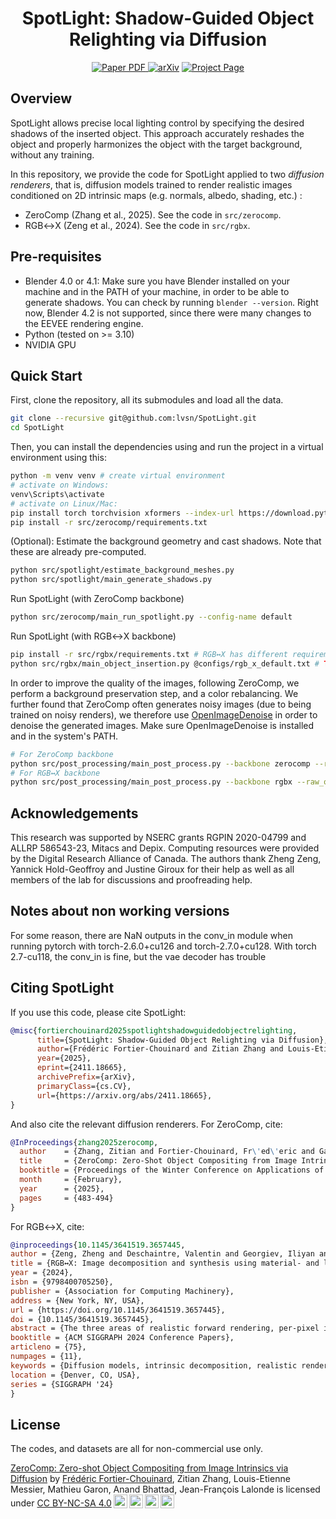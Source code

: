 <div align="center">
<h1>SpotLight: Shadow-Guided Object Relighting via Diffusion</h1>

<a href="https://arxiv.org/pdf/2411.18665" target="_blank" rel="noopener noreferrer">
  <img src="https://img.shields.io/badge/Paper-PDF-blue" alt="Paper PDF">
</a>
<a href="https://arxiv.org/abs/2411.18665"><img src="https://img.shields.io/badge/arXiv-2411.18665-b31b1b" alt="arXiv"></a>
<a href="https://lvsn.github.io/spotlight"><img src="https://img.shields.io/badge/Project_page-purple" alt="Project Page"></a>

</div>

## Overview

SpotLight allows precise local lighting control by specifying the desired shadows of the inserted object. This approach accurately reshades the object and properly harmonizes the object with the target background, without any training.

In this repository, we provide the code for SpotLight applied to two _diffusion renderers_, that is, diffusion models trained to render realistic images conditioned on 2D intrinsic maps (e.g. normals, albedo, shading, etc.) :
- ZeroComp (Zhang et al., 2025). See the code in `src/zerocomp`.
- RGB↔X (Zeng et al., 2024). See the code in `src/rgbx`.

## Pre-requisites

- Blender 4.0 or 4.1: Make sure you have Blender installed on your machine and in the PATH of your machine, in order to be able to generate shadows. You can check by running `blender --version`. Right now, Blender 4.2 is not supported, since there were many changes to the EEVEE rendering engine.
- Python (tested on >= 3.10)
- NVIDIA GPU

## Quick Start

First, clone the repository, all its submodules and load all the data.

```bash
git clone --recursive git@github.com:lvsn/SpotLight.git
cd SpotLight
```

Then, you can install the dependencies using and run the project in a virtual environment using this:

```bash
python -m venv venv # create virtual environment
# activate on Windows:
venv\Scripts\activate
# activate on Linux/Mac:
pip install torch torchvision xformers --index-url https://download.pytorch.org/whl/cu126
pip install -r src/zerocomp/requirements.txt
```
(Optional): Estimate the background geometry and cast shadows. Note that these are already pre-computed.
```bash
python src/spotlight/estimate_background_meshes.py
python src/spotlight/main_generate_shadows.py
```
Run SpotLight (with ZeroComp backbone)

```bash
python src/zerocomp/main_run_spotlight.py --config-name default
```
Run SpotLight (with RGB↔X backbone)
```bash
pip install -r src/rgbx/requirements.txt # RGB↔X has different requirements
python src/rgbx/main_object_insertion.py @configs/rgb_x_default.txt # TODO: rename script
```

In order to improve the quality of the images, following ZeroComp, we perform a background preservation step, and a color rebalancing. We further found that ZeroComp often generates noisy images (due to being trained on noisy renders), we therefore use [OpenImageDenoise](https://www.openimagedenoise.org/index.html) in order to denoise the generated images. Make sure OpenImageDenoise is installed and in the system's PATH.

```bash
# For ZeroComp backbone
python src/post_processing/main_post_process.py --backbone zerocomp --raw_outputs_dir outputs_zerocomp/[Name of output directory] --post_processed_outputs_dir outputs_post_processed
# For RGB↔X backbone
python src/post_processing/main_post_process.py --backbone rgbx --raw_outputs_dir outputs_rgbx/[Name of output directory] --post_processed_outputs_dir outputs_post_processed
```

## Acknowledgements

This research was supported by NSERC grants RGPIN 2020-04799 and ALLRP 586543-23, Mitacs and Depix. Computing resources were provided by the Digital Research Alliance of Canada. The authors thank Zheng Zeng, Yannick Hold-Geoffroy and Justine Giroux for their help as well as all members of the lab for discussions and proofreading help.

## Notes about non working versions

For some reason, there are NaN outputs in the conv_in module when running pytorch with torch-2.6.0+cu126 and torch-2.7.0+cu128.
With torch 2.7-cu118, the conv_in is fine, but the vae decoder has trouble

## Citing SpotLight

If you use this code, please cite SpotLight:
```bibtex
@misc{fortierchouinard2025spotlightshadowguidedobjectrelighting,
      title={SpotLight: Shadow-Guided Object Relighting via Diffusion}, 
      author={Frédéric Fortier-Chouinard and Zitian Zhang and Louis-Etienne Messier and Mathieu Garon and Anand Bhattad and Jean-François Lalonde},
      year={2025},
      eprint={2411.18665},
      archivePrefix={arXiv},
      primaryClass={cs.CV},
      url={https://arxiv.org/abs/2411.18665}, 
}
```
And also cite the relevant diffusion renderers. For ZeroComp, cite:
```bibtex
@InProceedings{zhang2025zerocomp,
  author    = {Zhang, Zitian and Fortier-Chouinard, Fr\'ed\'eric and Garon, Mathieu and Bhattad, Anand and Lalonde, Jean-Fran\c{c}ois},
  title     = {ZeroComp: Zero-Shot Object Compositing from Image Intrinsics via Diffusion},
  booktitle = {Proceedings of the Winter Conference on Applications of Computer Vision (WACV)},
  month     = {February},
  year      = {2025},
  pages     = {483-494}
}
```
For RGB↔X, cite:
```bibtex
@inproceedings{10.1145/3641519.3657445,
author = {Zeng, Zheng and Deschaintre, Valentin and Georgiev, Iliyan and Hold-Geoffroy, Yannick and Hu, Yiwei and Luan, Fujun and Yan, Ling-Qi and Ha\v{s}an, Milo\v{s}},
title = {RGB↔X: Image decomposition and synthesis using material- and lighting-aware diffusion models},
year = {2024},
isbn = {9798400705250},
publisher = {Association for Computing Machinery},
address = {New York, NY, USA},
url = {https://doi.org/10.1145/3641519.3657445},
doi = {10.1145/3641519.3657445},
abstract = {The three areas of realistic forward rendering, per-pixel inverse rendering, and generative image synthesis may seem like separate and unrelated sub-fields of graphics and vision. However, recent work has demonstrated improved estimation of per-pixel intrinsic channels (albedo, roughness, metallicity) based on a diffusion architecture; we call this the RGB → X problem. We further show that the reverse problem of synthesizing realistic images given intrinsic channels, X → RGB, can also be addressed in a diffusion framework. Focusing on the image domain of interior scenes, we introduce an improved diffusion model for RGB → X, which also estimates lighting, as well as the first diffusion X → RGB model capable of synthesizing realistic images from (full or partial) intrinsic channels. Our X → RGB model explores a middle ground between traditional rendering and generative models: We can specify only certain appearance properties that should be followed, and give freedom to the model to hallucinate a plausible version of the rest. This flexibility allows using a mix of heterogeneous training datasets that differ in the available channels. We use multiple existing datasets and extend them with our own synthetic and real data, resulting in a model capable of extracting scene properties better than previous work and of generating highly realistic images of interior scenes.},
booktitle = {ACM SIGGRAPH 2024 Conference Papers},
articleno = {75},
numpages = {11},
keywords = {Diffusion models, intrinsic decomposition, realistic rendering},
location = {Denver, CO, USA},
series = {SIGGRAPH '24}
}
```

## License
The codes, and datasets are all for non-commercial use only.

<p xmlns:cc="http://creativecommons.org/ns#" xmlns:dct="http://purl.org/dc/terms/"><a property="dct:title"
        rel="cc:attributionURL" href="https://lvsn.github.io/spotlight/">ZeroComp: Zero-shot Object Compositing from
        Image Intrinsics via Diffusion</a> by
    <a rel="cc:attributionURL dct:creator" property="cc:attributionName" href="https://lefreud.github.io/">Frédéric Fortier-Chouinard</a>, Zitian Zhang, Louis-Etienne Messier, Mathieu Garon, Anand Bhattad,
    Jean-François Lalonde is licensed under <a href="https://creativecommons.org/licenses/by-nc-sa/4.0/?ref=chooser-v1"
        target="_blank" rel="license noopener noreferrer" style="display:inline-block;">CC BY-NC-SA 4.0<img
            style="height:22px!important;margin-left:3px;vertical-align:text-bottom;"
            src="https://mirrors.creativecommons.org/presskit/icons/cc.svg?ref=chooser-v1" alt=""><img
            style="height:22px!important;margin-left:3px;vertical-align:text-bottom;"
            src="https://mirrors.creativecommons.org/presskit/icons/by.svg?ref=chooser-v1" alt=""><img
            style="height:22px!important;margin-left:3px;vertical-align:text-bottom;"
            src="https://mirrors.creativecommons.org/presskit/icons/nc.svg?ref=chooser-v1" alt=""><img
            style="height:22px!important;margin-left:3px;vertical-align:text-bottom;"
            src="https://mirrors.creativecommons.org/presskit/icons/sa.svg?ref=chooser-v1" alt=""></a>
</p>